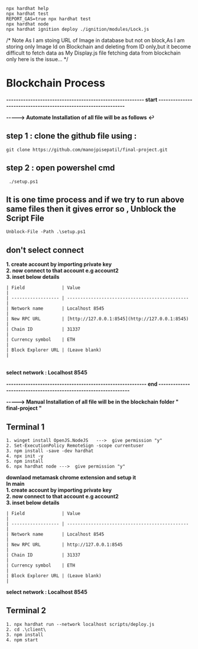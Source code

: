 ```shell
npx hardhat help
npx hardhat test
REPORT_GAS=true npx hardhat test
npx hardhat node
npx hardhat ignition deploy ./ignition/modules/Lock.js
```


/* Note
As I am stoing URL of Image in database but not on block,As I am storing only Image Id on Blockchain and deleting from ID only,but it become difficult to fetch data as My Display.js file fetching data from blockchain only here is the issue...
*/

</hr></hr>

# Blockchain Process


**--------------------------------------------------------- start ---------------------------------------------------------------**

**-----> Automate   Installation of all file will be as follows** 
                                                                **↩**
## step 1 : clone the github file using :
```
git clone https://github.com/manojpisepatil/final-project.git
```
## step 2 : open powershel cmd
```
 ./setup.ps1
```
## It is one time process and if we try to run above same files then it gives error so , Unblock the Script File
```
Unblock-File -Path .\setup.ps1
```

## don't select connect 
**1. create account by importing private key** </br>
**2. now connect to that account e.g account2** </br>
**3. inset below details** </br>
```
| Field              | Value                                          |
| ------------------ | ---------------------------------------------- |
| Network name       | Localhost 8545                                 |
| New RPC URL        | [http://127.0.0.1:8545](http://127.0.0.1:8545) |
| Chain ID           | 31337                                          |
| Currency symbol    | ETH                                            |
| Block Explorer URL | (Leave blank)                                  |
```
</br> **select network : Localhost 8545** </br>

**---------------------------------------------------------- end ----------------------------------------------------------------**


**-----> Manual  Installation of all file will be in the blockchain folder " final-project "**


## Terminal 1
```
1. winget install OpenJS.NodeJS   --->  give permission "y"
2. Set-ExecutionPolicy RemoteSign -scope currentuser
3. npm install -save -dev hardhat
4. npx init -y 
5. npm install
6. npx hardhat node --->  give permission "y"
``` 
**downlaod metamask chrome extension and setup it**</br>
**In main**</br>
**1. create account by importing private key**</br>
**2. now connect to that account e.g account2**</br>
**3. inset below details**</br>
```
| Field              | Value                                          |
| ------------------ | ---------------------------------------------- |
| Network name       | Localhost 8545                                 |
| New RPC URL        | http://127.0.0.1:8545                          |
| Chain ID           | 31337                                          |
| Currency symbol    | ETH                                            |
| Block Explorer URL | (Leave blank)                                  |
```
**select network : Localhost 8545**</br>
## Terminal 2
```
1. npx hardhat run --network localhost scripts/deploy.js
2. cd .\client\
3. npm install
4. npm start
```
